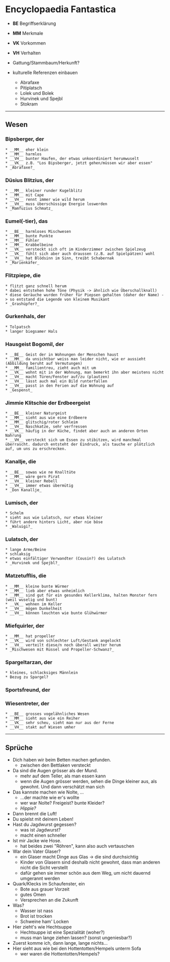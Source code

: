 # Encyclopaedia Fantastica

* __BE__ Begriffserklärung
* __MM__ Merkmale
* __VK__ Vorkommen
* __VH__ Verhalten
* Gattung/Stammbaum/Herkunft?

* kulturelle Referenzen einbauen
	* Abrafaxe
	* Pitiplatsch
	* Lolek und Bolek
	* Hurvinek und Spejbl
	* Stokram

---

## Wesen
### Bipsberger, der
	* __MM__ eher klein
	* __MM__ harmlos
	* __VH__ bunter Haufen, der etwas unkoordiniert herumwuselt
	* __VK__ z.B. "Los Bipsberger, jetzt gehen/müssen wir aber essen"
	* _Abrafaxe?_
### Düsius Blitzius, der
	* __MM__ kleiner runder Kugelblitz
	* __MM__ mit Cape
	* __VH__ rennt immer wie wild herum
	* __VH__ muss überschüssige Energie loswerden
	* _Mamfuzius Schmatz_
### Eumel(-tier), das
	* __BE__ harmloses Mischwesen
	* __MM__ bunte Punkte
	* __MM__ Fühler
	* __MM__ Krabbelbeine
	* __VK__ versteckt sich oft im Kinderzimmer zwischen Spielzeug
	* __VK__ fühlt sich aber auch draussen (z.B. auf Spielpätzen) wohl
	* __VH__ hat Blödsinn im Sinn, treibt Schabernak
	* _Marienkäfer_
### Flitzpiepe, die
	* flitzt ganz schnell herum
	* dabei entstehen hohe Töne (Physik -> ähnlich wie Überschallknall)
	* diese Geräuche wurden früher für Piepsen gehalten (daher der Name) -> so entstand die Legende von kleinem Musikant
	* _Grashüpfer?_
### Gurkenhals, der
	* Tolpatsch
	* langer biegsamer Hals
### Hausgeist Bogomil, der
	* __BE__ Geist der in Wohnungen der Menschen haust
	* __MM__ da unsichtbar weiss man leider nicht, wie er aussieht (Abbildung beruht auf Vermutungen)
	* __MM__ familientreu, zieht auch mit um
	* __VK__ wohnt mit in der Wohnung, man bemerkt ihn aber meistens nicht
	* __VH__ macht Türen/Fenster auf/zu (plautzen)
	* __VH__ lässt auch mal ein Bild runterfallen
	* __VH__ passt in den Ferien auf die Wohnung auf
	* _Gespenst_
### Jimmie Klitschie der Erdbeergeist
	* __BE__ kleiner Naturgeist
	* __MM__ sieht aus wie eine Erdbeere
	* __MM__ glitschig/roter Schleim
	* __VH__ Naschkatze, sehr verfressen
	* __VK__ häufig in der Küche, findet aber auch an anderen Orten Nahrung
	* __VH__ versteckt sich um Essen zu stibitzen, wird manchmal überrascht. dadurch entsteht der Eindruck, als tauche er plötzlich auf, um uns zu erschrecken.
### Kanallje, die
	* __BE__ sowas wie ne Knalltüte
	* __MM__ wäre gern Pirat
	* __VH__ kleiner Rebell
	* __VH__ immer etwas übermütig
	* _Don Kanallje_
### Lumisch, der
	* Schelm
	* sieht aus wie Lulatsch, nur etwas kleiner
	* führt andere hinters Licht, aber nie böse
	* _Waluigi?_
### Lulatsch, der
	* lange Arme/Beine
	* schlaksig
	* etwas einfältiger Verwandter (Cousin?) des Lulatsch
	* _Hurvinek und Spejbl?_
### Matzetufflis, die
	* __MM__ kleine bunte Würmer
	* __MM__ lieb aber etwas unheimlich
	* __MM__ sind gut für ein gesundes Kellerklima, halten Monster fern (weil wuselig und bunt)
	* __VK__ wohnen im Keller
	* __VH__ mögen Dunkelheit
	* __VH__ können leuchten wie bunte Glühwürmer
### Miefquirler, der
	* __MM__ hat propeller
	* __VK__ wird von schlechter Luft/Gestank angelockt
	* __VH__ verteilt diese/n noch überall weiter herum
	* _Mischwesen mit Rüssel und Propeller-Schwanz?_
### Spargeltarzan, der
	* kleines, schlacksiges Männlein
	* Bezug zu Spargel?
### Sportsfreund, der
### Wiesentreter, der
	* __BE__ grosses vogelähnliches Wesen
	* __MM__ sieht aus wie ein Reiher
	* __VK__ sehr scheu, sieht man nur aus der Ferne
	* __VH__ stakt auf Wiesen umher

---

## Sprüche
* Dich haben wir beim Betten machen gefunden.
	* zwischen den Bettlaken versteckt
* Da sind die Augen grösser als der Mund.
	* mehr auf dem Teller, als man essen kann
	* wenn die Augen grösser werden, sehen die Dinge kleiner aus, als gewohnt. Und dann verschätzt man sich
* Das kannste machen wie Nolte, ...
	* ...der machte wie er's wollte
	* wer war Nolte? Freigeist? bunte Kleider?
	* _Hippie?_
* Dann brennt die Luft!
* Du spielst mit deinem Leben!
* Hast du Jagdwurst gegessen?
	* was ist Jagdwurst?
	* macht einen schneller
* Ist mir Jacke wie Hose.
	* hat beides zwei "Röhren", kann also auch vertauschen
* War dein Vater Glaser?
	* ein Glaser macht Dinge aus Glas -> die sind durchsichtig
	* Kinder von Glasern sind deshalb nicht gewohnt, dass man anderen nicht die Sicht verstellt
	* dafür gehen sie immer schön aus dem Weg, um nicht dauernd umgerannt werden
* Quark/Klecks im Schaufenster, ein
	* Bote aus grauer Vorzeit
	* gutes Omen
	* Versprechen an die Zukunft
* Was? 
	* Wasser ist nass
	* Brot ist trocken
	* Schweine ham' Locken
* Hier zieht's wie Hechtsuppe
	* Hechtsuppe ist eine Spezialität (woher?)
	* muss man lange ziehen lassen? (sonst ungeniesbar?)
* Zuerst komme ich, dann lange, lange nichts...
* Hier sieht aus wie bei den Hottentotten/Hempels unterm Sofa
	* wer waren die Hottentotten/Hempels?
